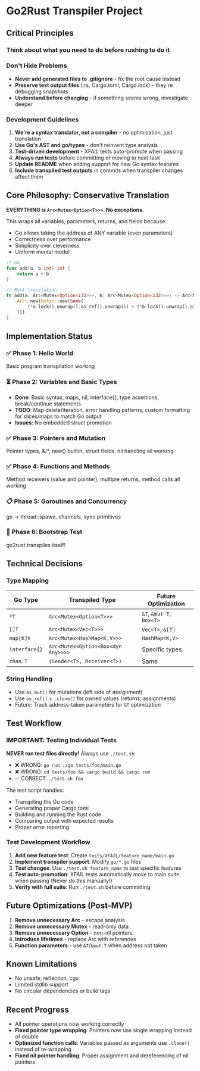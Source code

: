 # Go2Rust Transpiler Project

## Critical Principles

### Think about what you need to do before rushing to do it

### Don't Hide Problems

- **Never add generated files to .gitignore** - fix the root cause instead
- **Preserve test output files** (.rs, Cargo.toml, Cargo.lock) - they're debugging snapshots
- **Understand before changing** - if something seems wrong, investigate deeper

### Development Guidelines

1. **We're a syntax translator, not a compiler** - no optimization, just translation
2. **Use Go's AST and go/types** - don't reinvent type analysis
3. **Test-driven development** - XFAIL tests auto-promote when passing
4. **Always run tests** before committing or moving to next task
5. **Update README** when adding support for new Go syntax features
6. **Include transpiled test outputs** in commits when transpiler changes affect them

## Core Philosophy: Conservative Translation

**EVERYTHING is `Arc<Mutex<Option<T>>>`. No exceptions.**

This wraps all variables, parameters, returns, and fields because:

- Go allows taking the address of ANY variable (even parameters)
- Correctness over performance
- Simplicity over cleverness
- Uniform mental model

```go
// Go
func add(a, b int) int {
    return a + b
}
```

```rust
// Rust translation
fn add(a: Arc<Mutex<Option<i32>>>, b: Arc<Mutex<Option<i32>>>) -> Arc<Mutex<Option<i32>>> {
    Arc::new(Mutex::new(Some(
        (*a.lock().unwrap().as_ref().unwrap()) + (*b.lock().unwrap().as_ref().unwrap())
    )))
}
```

## Implementation Status

### ✅ Phase 1: Hello World

Basic program transpilation working

### ⏳ Phase 2: Variables and Basic Types

- **Done**: Basic syntax, maps, nil, interface{}, type assertions, break/continue statements
- **TODO**: Map delete/iteration, error handling patterns, custom formatting for slices/maps to match Go output
- **Issues**: No embedded struct promotion

### ✅ Phase 3: Pointers and Mutation

Pointer types, &/*, new() builtin, struct fields, nil handling all working

### ✅ Phase 4: Functions and Methods

Method receivers (value and pointer), multiple returns, method calls all working

### 📋 Phase 5: Goroutines and Concurrency

go → thread::spawn, channels, sync primitives

### 🚀 Phase 6: Bootstrap Test

go2rust transpiles itself!

## Technical Decisions

### Type Mapping

| Go Type | Transpiled Type | Future Optimization |
|---------|----------------|-------------------|
| `*T` | `Arc<Mutex<Option<T>>>` | `&T`, `&mut T`, `Box<T>` |
| `[]T` | `Arc<Mutex<Vec<T>>>` | `Vec<T>`, `&[T]` |
| `map[K]V` | `Arc<Mutex<HashMap<K,V>>>` | `HashMap<K,V>` |
| `interface{}` | `Arc<Mutex<Option<Box<dyn Any>>>>` | Specific types |
| `chan T` | `(Sender<T>, Receiver<T>)` | Same |

### String Handling

- Use `as_mut()` for mutations (left side of assignment)
- Use `as_ref()` + `.clone()` for owned values (returns, assignments)
- Future: Track address-taken parameters for `&T` optimization

## Test Workflow

### IMPORTANT: Testing Individual Tests

**NEVER run test files directly!** Always use `./test.sh`:

- ❌ WRONG: `go run ./go tests/foo/main.go`
- ❌ WRONG: `cd tests/foo && cargo build && cargo run`
- ✅ CORRECT: `./test.sh foo`

The test script handles:

- Transpiling the Go code
- Generating proper Cargo.toml
- Building and running the Rust code
- Comparing output with expected results
- Proper error reporting

### Test Development Workflow

1. **Add new feature test**: Create `tests/XFAIL/feature_name/main.go`
2. **Implement transpiler support**: Modify `go/*.go` files
3. **Test changes**: Use `./test.sh feature_name` to test specific features
4. **Test auto-promotion**: XFAIL tests automatically move to main suite when passing (Never do this manually!)
5. **Verify with full suite**: Run `./test.sh` before committing

## Future Optimizations (Post-MVP)

1. **Remove unnecessary Arc** - escape analysis
2. **Remove unnecessary Mutex** - read-only data
3. **Remove unnecessary Option** - non-nil pointers
4. **Introduce lifetimes** - replace Arc with references
5. **Function parameters** - use `&T`/`&mut T` when address not taken

## Known Limitations

- No unsafe, reflection, cgo
- Limited stdlib support
- No circular dependencies or build tags

## Recent Progress

- All pointer operations now working correctly
- **Fixed pointer type wrapping**: Pointers now use single wrapping instead of double
- **Optimized function calls**: Variables passed as arguments use `.clone()` instead of re-wrapping
- **Fixed nil pointer handling**: Proper assignment and dereferencing of nil pointers
